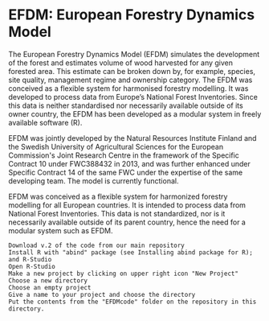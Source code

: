# EFDM: European Forestry Dynamics Model
The European Forestry Dynamics Model (EFDM) simulates the development of the forest and estimates volume of wood harvested for any given forested area. This estimate can be broken down by, for example, species, site quality, management regime and ownership category. The EFDM was conceived as a flexible system for harmonised forestry modelling. It was developed to process data from Europe’s National Forest Inventories. Since this data is neither standardised nor necessarily available outside of its owner country, the EFDM has been developed as a modular system in freely available software (R).

EFDM was jointly developed by the Natural Resources Institute Finland and the Swedish University of Agricultural Sciences for the European Commission's Joint Research Centre in the framework of the Specific Contract 10 under FWC388432 in 2013, and was further enhanced under Specific Contract 14 of the same FWC under the expertise of the same developing team. The model is currently functional.

EFDM was conceived as a flexible system for harmonized forestry modelling for all European countries. It is intended to process data from National Forest Inventories. This data is not standardized, nor is it necessarily available outside of its parent country, hence the need for a modular system such as EFDM.


    Download v.2 of the code from our main repository
    Install R with "abind" package (see Installing abind package for R); and R-Studio
    Open R-Studio
    Make a new project by clicking on upper right icon "New Project"
    Choose a new directory
    Choose an empty project
    Give a name to your project and choose the directory
    Put the contents from the "EFDMcode" folder on the repository in this directory.

